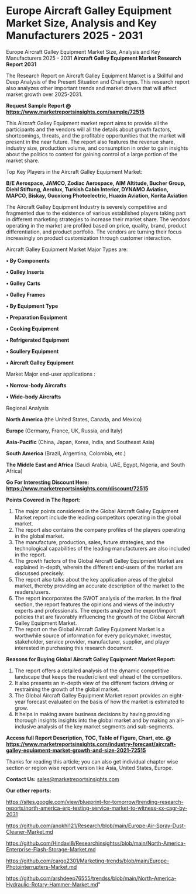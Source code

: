 # Europe Aircraft Galley Equipment Market Size, Analysis and Key Manufacturers 2025 - 2031
Europe Aircraft Galley Equipment Market Size, Analysis and Key Manufacturers 2025 - 2031
<strong>Aircraft Galley Equipment Market Research Report 2031</strong>

The Research Report on Aircraft Galley Equipment Market is a Skillful and Deep Analysis of the Present Situation and Challenges. This research report also analyzes other important trends and market drivers that will affect market growth over 2025-2031.

<strong>Request Sample Report @ <a href=https://www.marketreportsinsights.com/sample/72515>https://www.marketreportsinsights.com/sample/72515</a></strong>

This Aircraft Galley Equipment market report aims to provide all the participants and the vendors will all the details about growth factors, shortcomings, threats, and the profitable opportunities that the market will present in the near future. The report also features the revenue share, industry size, production volume, and consumption in order to gain insights about the politics to contest for gaining control of a large portion of the market share.

Top Key Players in the Aircraft Galley Equipment Market:

<strong>B/E Aerospace, JAMCO, Zodiac Aerospace, AIM Altitude, Bucher Group, Diehl Stiftung, Aerolux, Turkish Cabin Interior, DYNAMO Aviation, MAPCO, Biskay, Guoxiong Photoelectric, Huaxin Aviation, Korita Aviation</strong>

The Aircraft Galley Equipment Industry is severely competitive and fragmented due to the existence of various established players taking part in different marketing strategies to increase their market share. The vendors operating in the market are profiled based on price, quality, brand, product differentiation, and product portfolio. The vendors are turning their focus increasingly on product customization through customer interaction.

Aircraft Galley Equipment Market Major Types are:

<strong>• By Components

• Galley Inserts

• Galley Carts

• Galley Frames

• By Equipment Type

• Preparation Equipment

• Cooking Equipment

• Refrigerated Equipment

• Scullery Equipment

• Aircraft Galley Equipment</strong>

Market Major end-user applications :

<strong>• Norrow-body Aircrafts

• Wide-body Aircrafts</strong>

Regional Analysis

</u><strong><b>North America</b></strong> (the United States, Canada, and Mexico)

<strong><b>Europe </b></strong>(Germany, France, UK, Russia, and Italy)

<strong><b>Asia-Pacific</b></strong> (China, Japan, Korea, India, and Southeast Asia)

<strong><b>South America</b></strong> (Brazil, Argentina, Colombia, etc.)

<strong><b>The Middle East and Africa</b></strong> (Saudi Arabia, UAE, Egypt, Nigeria, and South Africa)

<strong>Go For Interesting Discount Here: <a href=https://www.marketreportsinsights.com/discount/72515>https://www.marketreportsinsights.com/discount/72515</a></strong>

<strong>Points Covered in The Report:</strong>
<ol>
  <li>The major points considered in the Global Aircraft Galley Equipment Market report include the leading competitors operating in the global market.</li>
  <li>The report also contains the company profiles of the players operating in the global market.</li>
  <li>The manufacture, production, sales, future strategies, and the technological capabilities of the leading manufacturers are also included in the report.</li>
  <li>The growth factors of the Global Aircraft Galley Equipment Market are explained in-depth, wherein the different end-users of the market are discussed precisely.</li>
  <li>The report also talks about the key application areas of the global market, thereby providing an accurate description of the market to the readers/users.</li>
  <li>The report incorporates the SWOT analysis of the market. In the final section, the report features the opinions and views of the industry experts and professionals. The experts analyzed the export/import policies that are favorably influencing the growth of the Global Aircraft Galley Equipment Market.</li>
  <li>The report on the Global Aircraft Galley Equipment Market is a worthwhile source of information for every policymaker, investor, stakeholder, service provider, manufacturer, supplier, and player interested in purchasing this research document.</li>
</ol>
<strong>Reasons for Buying Global Aircraft Galley Equipment Market Report:</strong>

<ol>
  <li>The report offers a detailed analysis of the dynamic competitive landscape that keeps the reader/client well ahead of the competitors.</li>
  <li>It also presents an in-depth view of the different factors driving or restraining the growth of the global market.</li>
  <li>The Global Aircraft Galley Equipment Market report provides an eight-year forecast evaluated on the basis of how the market is estimated to grow.</li>
  <li>It helps in making aware business decisions by having providing thorough insights insights into the global market and by making an all-inclusive analysis of the key market segments and sub-segments.</li>
</ol>
<strong>Access full Report Description, TOC, Table of Figure, Chart, etc. @ <a href=https://www.marketreportsinsights.com/industry-forecast/aircraft-galley-equipment-market-growth-and-size-2021-72515>https://www.marketreportsinsights.com/industry-forecast/aircraft-galley-equipment-market-growth-and-size-2021-72515</a></strong>


Thanks for reading this article; you can also get individual chapter wise section or region wise report version like Asia, United States, Europe.

<strong>Contact Us:</strong>
sales@marketreportsinsights.com

<strong>Our other reports:</strong>

<a href=https://sites.google.com/view/blueprint-for-tomorrow/trending-research-reports/north-america-erp-testing-service-market-to-witness-xx-cagr-by-2031>https://sites.google.com/view/blueprint-for-tomorrow/trending-research-reports/north-america-erp-testing-service-market-to-witness-xx-cagr-by-2031</a>

<a href=https://github.com/anokhi121/Research/blob/main/Europe-Air-Spray-Dust-Cleaner-Market.md>https://github.com/anokhi121/Research/blob/main/Europe-Air-Spray-Dust-Cleaner-Market.md</a>

<a href=https://github.com/Hindavi8/Researchinsightss/blob/main/North-America-Enterprise-Flash-Storage-Market.md>https://github.com/Hindavi8/Researchinsightss/blob/main/North-America-Enterprise-Flash-Storage-Market.md</a>

<a href=https://github.com/cargo2301/Marketing-trends/blob/main/Europe-Photointerrupters-Market.md>https://github.com/cargo2301/Marketing-trends/blob/main/Europe-Photointerrupters-Market.md</a>

<a href=https://github.com/arshdeep76555/trendss/blob/main/North-America-Hydraulic-Rotary-Hammer-Market.md>https://github.com/arshdeep76555/trendss/blob/main/North-America-Hydraulic-Rotary-Hammer-Market.md</a>"
